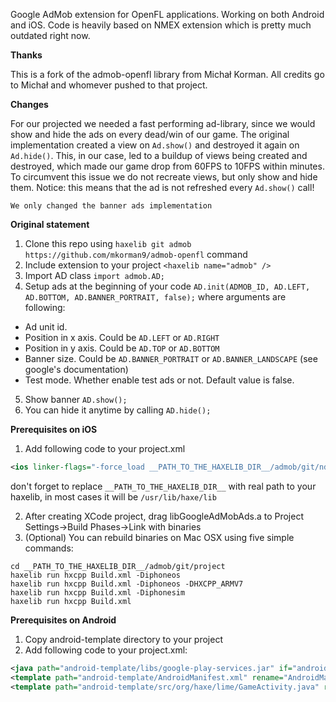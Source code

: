 Google AdMob extension for OpenFL applications. Working on both Android and iOS. Code is heavily based on NMEX extension which is pretty much outdated right now.

**Thanks**

This is a fork of the admob-openfl library from Michał Korman. All credits go to Michał and whomever pushed to that project.

**Changes**

For our projected we needed a fast performing ad-library, since we would show and hide the ads on every dead/win of our game. The original implementation created a view on ```Ad.show()``` and destroyed it again on ```Ad.hide()```. This, in our case, led to a buildup of views being created and destroyed, which made our game drop from 60FPS to 10FPS within minutes. To circumvent this issue we do not recreate views, but only show and hide them. Notice: this means that the ad is not refreshed every ```Ad.show()``` call!

```We only changed the banner ads implementation```

**Original statement**

1. Clone this repo using ```haxelib git admob https://github.com/mkorman9/admob-openfl``` command
2. Include extension to your project ```<haxelib name="admob" /> ```
3. Import AD class ```import admob.AD; ```
4. Setup ads at the beginning of your code ```AD.init(ADMOB_ID, AD.LEFT, AD.BOTTOM, AD.BANNER_PORTRAIT, false);```
where arguments are following:
  - Ad unit id.
  - Position in x axis. Could be ```AD.LEFT``` or ```AD.RIGHT```
  - Position in y axis. Could be ```AD.TOP``` or ```AD.BOTTOM```
  - Banner size. Could be ```AD.BANNER_PORTRAIT``` or ```AD.BANNER_LANDSCAPE``` (see google's documentation)
  - Test mode. Whether enable test ads or not. Default value is false.
5. Show banner ```AD.show(); ```
6. You can hide it anytime by calling ```AD.hide();```

**Prerequisites on iOS**

1. Add following code to your project.xml
```xml
<ios linker-flags="-force_load __PATH_TO_THE_HAXELIB_DIR__/admob/git/ndll/iPhone/libGoogleAdMobAds.a" />

```
don't forget to replace ```__PATH_TO_THE_HAXELIB_DIR__``` with real path to your haxelib, in most cases it will be ```/usr/lib/haxe/lib```

2. After creating XCode project, drag libGoogleAdMobAds.a to Project Settings->Build Phases->Link with binaries
3. (Optional) You can rebuild binaries on Mac OSX using five simple commands:
```
cd __PATH_TO_THE_HAXELIB_DIR__/admob/git/project
haxelib run hxcpp Build.xml -Diphoneos
haxelib run hxcpp Build.xml -Diphoneos -DHXCPP_ARMV7
haxelib run hxcpp Build.xml -Diphonesim
haxelib run hxcpp Build.xml
```

**Prerequisites on Android**

1. Copy android-template directory to your project
2. Add following code to your project.xml:
```xml
<java path="android-template/libs/google-play-services.jar" if="android" />
<template path="android-template/AndroidManifest.xml" rename="AndroidManifest.xml" if="android" />
<template path="android-template/src/org/haxe/lime/GameActivity.java" rename="src/org/haxe/lime/GameActivity.java" if="android" />
```
